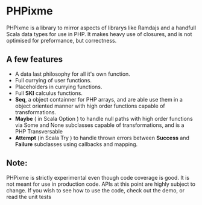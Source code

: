 # PHPixme
PHPixme is a library to mirror aspects of librarys like Ramdajs and a handfull Scala data types for use in PHP. It makes heavy use of closures, and is not optimised for preformance, but correctness.
## A few features
* A data last philosophy for all it's own function.
* Full currying of user functions.
* Placeholders in currying functions.
* Full **SKI** calculus functions.
* **Seq**, a object containner for PHP arrays, and are able use them in a object oriented manner with high order functions capable of transformations.
* **Maybe** ( in Scala Option ) to handle null paths with high order functions via Some and None subclasses capable of transformations, and is a PHP Transversable
* **Attempt** (in Scala Try ) to handle thrown errors between **Success** and **Failure** subclasses using callbacks and mapping.
## Note:
PHPixme is strictly experimental even though code coverage is good. It is not meant for use in production code. APIs at this point are highly subject to change. If you wish to see how to use the code, check out the demo, or read the unit tests
